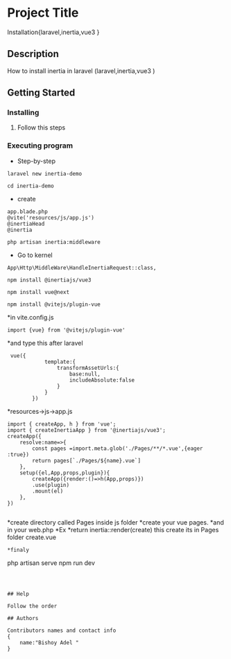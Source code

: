 # Project Title

Installation{laravel,inertia,vue3 }

## Description

How to install inertia in laravel (laravel,inertia,vue3 )

## Getting Started



### Installing

1. Follow this steps 


### Executing program

* Step-by-step 
```
laravel new inertia-demo
```
```
cd inertia-demo

```

* create
```
app.blade.php
@vite('resources/js/app.js')
@inertiaHead
@inertia
```
```
php artisan inertia:middleware 

```
* Go to kernel
```
App\Http\MiddleWare\HandleInertiaRequest::class,
```

```
npm install @inertiajs/vue3
```
```
npm install vue@next
```
```
npm install @vitejs/plugin-vue

```
*in vite.config.js 
```
import {vue} from '@vitejs/plugin-vue'

```
*and type this after laravel 
```
 vue({
            template:{
                transformAssetUrls:{
                    base:null,
                    includeAbsolute:false
                }
            }
        })

```
*resources->js->app.js
```
import { createApp, h } from 'vue';
import { createInertiaApp } from '@inertiajs/vue3';
createApp({
    resolve:name=>{
        const pages =import.meta.glob('./Pages/**/*.vue',{eager :true})
        return pages[`./Pages/${name}.vue`]
    },
    setup({el,App,props,plugin}){
        createApp({render:()=>h(App,props)})
        .use(plugin)
        .mount(el)
    },
})


```
*create directory called Pages inside js folder
*create your vue pages.
*and in your web.php 
*Ex
*return inertia::render(create)
this create its in Pages folder create.vue 
```
*finaly 
```
php artisan serve 
npm run dev
```



## Help

Follow the order

## Authors

Contributors names and contact info
{
    name:"Bishoy Adel "
}






